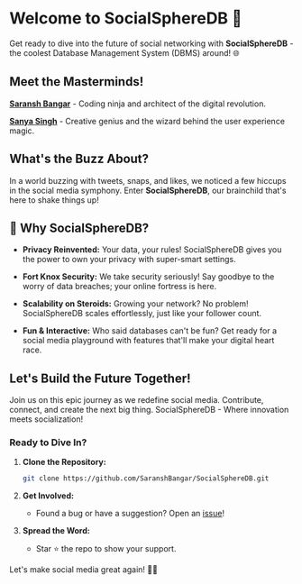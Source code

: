# Welcome to SocialSphereDB 🚀

Get ready to dive into the future of social networking with **SocialSphereDB** - the coolest Database Management System (DBMS) around! 🌐

## Meet the Masterminds!

[**Saransh Bangar**](https://www.linkedin.com/in/saransh-bangar/) - Coding ninja and architect of the digital revolution.

[**Sanya Singh**](https://github.com/sanyarox) - Creative genius and the wizard behind the user experience magic.

## What's the Buzz About?

In a world buzzing with tweets, snaps, and likes, we noticed a few hiccups in the social media symphony. Enter **SocialSphereDB**, our brainchild that's here to shake things up!

## 🚀 Why SocialSphereDB?

- **Privacy Reinvented:** Your data, your rules! SocialSphereDB gives you the power to own your privacy with super-smart settings.

- **Fort Knox Security:** We take security seriously! Say goodbye to the worry of data breaches; your online fortress is here.

- **Scalability on Steroids:** Growing your network? No problem! SocialSphereDB scales effortlessly, just like your follower count.

- **Fun & Interactive:** Who said databases can't be fun? Get ready for a social media playground with features that'll make your digital heart race.

## Let's Build the Future Together! 

Join us on this epic journey as we redefine social media. Contribute, connect, and create the next big thing. SocialSphereDB - Where innovation meets socialization!

### Ready to Dive In?

1. **Clone the Repository:**
    ```bash
    git clone https://github.com/SaranshBangar/SocialSphereDB.git
    ```

2. **Get Involved:**
    - Found a bug or have a suggestion? Open an [issue](https://github.com/SaranshBangar/SocialSphereDB/issues)!

3. **Spread the Word:**
    - Star ⭐ the repo to show your support.

Let's make social media great again! 🚀✨
